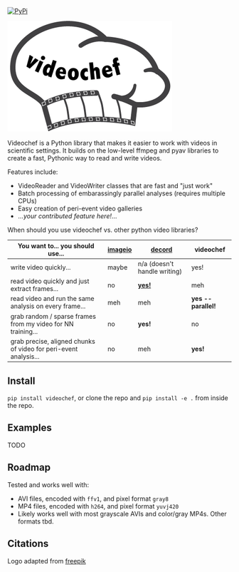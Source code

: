 [![PyPi](https://img.shields.io/pypi/v/videochef)](https://pypi.org/project/videochef/)

![Videochef logo](docs/logo.png)

Videochef is a Python library that makes it easier to work with videos in scientific settings. It builds on the low-level ffmpeg and pyav libraries to create a fast, Pythonic way to read and write videos.

Features include:
* VideoReader and VideoWriter classes that are fast and "just work"
* Batch processing of embarassingly parallel analyses (requires multiple CPUs)
* Easy creation of peri-event video galleries
* ..._your contributed feature here!_...

When should you use videochef vs. other python video libraries?

| You want to... you should use... | [imageio](https://github.com/imageio/imageio) | [decord](https://github.com/dmlc/decord) | videochef |
| ---          | ---     | ---    | ---       |
write video quickly... | maybe | n/a (doesn't handle writing) | yes!
read video quickly and just extract frames... | no | [**yes!**](https://medium.com/@haydenfaulkner/extracting-frames-fast-from-a-video-using-opencv-and-python-73b9b7dc9661) | meh
read video and run the same analysis on every frame... | meh | meh | **yes -- parallel!**
grab random / sparse frames from my video for NN training... | no | **yes!** | no
grab precise, aligned chunks of video for peri-event analysis... | no | meh | **yes!**

## Install
`pip install videochef`, or clone the repo and `pip install -e .` from inside the repo.

## Examples
TODO

## Roadmap
Tested and works well with:
* AVI files, encoded with `ffv1`, and pixel format `gray8`
* MP4 files, encoded with `h264`, and pixel format `yuvj420`
* Likely works well with most grayscale AVIs and color/gray MP4s. Other formats tbd.

## Citations
Logo adapted from [freepik](https://www.freepik.com/free-vector/collection-hand-drawn-chef-hats_1118072.htm#query=chef%20hat&position=8&from_view=search&track=ais)
